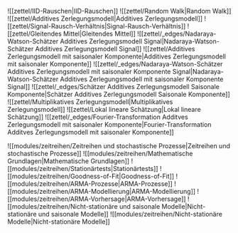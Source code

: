 ![[zettel/IID-Rauschen|IID-Rauschen]]
![[zettel/Random Walk|Random Walk]]
![[zettel/Additives Zerlegungsmodell|Additives Zerlegungsmodell]]
![[zettel/Signal-Rausch-Verhältnis|Signal-Rausch-Verhältnis]]
![[zettel/Gleitendes Mittel|Gleitendes Mittel]]
![[zettel/_edges/Nadaraya-Watson-Schätzer Additives Zerlegungsmodell Signal|Nadaraya-Watson-Schätzer Additives Zerlegungsmodell Signal]]
![[zettel/Additives Zerlegungsmodell mit saisonaler Komponente|Additives Zerlegungsmodell mit saisonaler Komponente]]
![[zettel/_edges/Nadaraya-Watson-Schätzer Additives Zerlegungsmodell mit saisonaler Komponente Signal|Nadaraya-Watson-Schätzer Additives Zerlegungsmodell mit saisonaler Komponente Signal]]
![[zettel/_edges/Schätzer Additives Zerlegungsmodell Saisonale Komponente|Schätzer Additives Zerlegungsmodell Saisonale Komponente]]
![[zettel/Multiplikatives Zerlegungsmodell|Multiplikatives Zerlegungsmodell]]
![[zettel/Lokal lineare Schätzung|Lokal lineare Schätzung]]
![[zettel/_edges/Fourier-Transformation Additves Zerlegungsmodell mit saisonaler Komponente|Fourier-Transformation Additves Zerlegungsmodell mit saisonaler Komponente]]

![[modules/zeitreihen/Zeitreihen und stochastische Prozesse|Zeitreihen und stochastische Prozesse]]
![[modules/zeitreihen/Mathematische Grundlagen|Mathematische Grundlagen]]
![[modules/zeitreihen/Stationärtests|Stationärtests]]
![[modules/zeitreihen/Goodness-of-Fit|Goodness-of-Fit]]
![[modules/zeitreihen/ARMA-Prozesse|ARMA-Prozesse]]
![[modules/zeitreihen/ARMA-Modellierung|ARMA-Modellierung]]
![[modules/zeitreihen/ARMA-Vorhersage|ARMA-Vorhersage]]
![[modules/zeitreihen/Nicht-stationäre und saisonale Modelle|Nicht-stationäre und saisonale Modelle]]
![[modules/zeitreihen/Nicht-stationäre Modelle|Nicht-stationäre Modelle]]